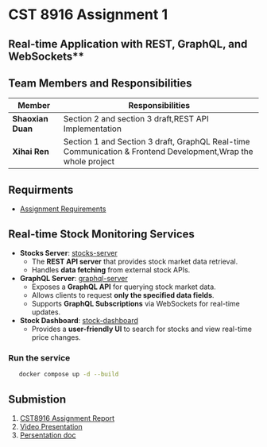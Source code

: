 # CST 8916 Assignment 1

## Real-time Application with REST, GraphQL, and WebSockets**

## Team Members and Responsibilities
| Member | Responsibilities |
|--------|-------------|
| **Shaoxian Duan** | Section 2 and section 3 draft,REST API Implementation |
| **Xihai Ren** | Section 1 and Section 3 draft, GraphQL Real-time Communication & Frontend Development,Wrap the whole project |

## Requirments

- [Assignment Requirements](docs/Requirements.md)

## Real-time Stock Monitoring Services
- **Stocks Server**: [stocks-server](stocks-server/README.md)
  - The **REST API server** that provides stock market data retrieval.  
  - Handles **data fetching** from external stock APIs.  
- **GraphQL Server**: [graphql-server](graphql-server/README.md)
  - Exposes a **GraphQL API** for querying stock market data.  
  - Allows clients to request **only the specified data fields**.  
  - Supports **GraphQL Subscriptions** via WebSockets for real-time updates.  
- **Stock Dashboard**: [stock-dashboard](stock-dashboard/README.md)
  - Provides a **user-friendly UI** to search for stocks and view real-time price changes.  

### Run the service 

```sh
   docker compose up -d --build
```

## Submistion 

1. [CST8916 Assignment Report](docs/Report.md)
2. [Video Presentation](https://youtu.be/hFhvJR-Rhf4)
3. [Persentation doc](docs/Presentation.pdf)

